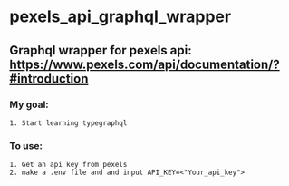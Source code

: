 # pexels_api_graphql_wrapper

## Graphql wrapper for pexels api: https://www.pexels.com/api/documentation/?#introduction

### My goal:

    1. Start learning typegraphql

### To use:

    1. Get an api key from pexels
    2. make a .env file and and input API_KEY=<"Your_api_key">
